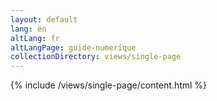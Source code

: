 ```yaml
---
layout: default
lang: en
altLang: fr
altLangPage: guide-numerique
collectionDirectory: views/single-page
---
```

{% include /views/single-page/content.html %}
